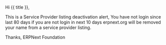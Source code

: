 Hi {{ title }},

This is a Service Provider listing deactivation alert,
You have not login since last 80 days if you are not login in next 10 days
erpnext.org will be removed your name from a service provider listing.

Thanks,
ERPNext Foundation